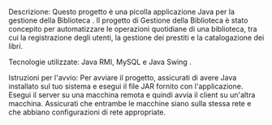 Descrizione: Questo progetto è una picolla applicazione Java per la gestione della Biblioteca . 
Il progetto di Gestione della Biblioteca è stato concepito per automatizzare le operazioni quotidiane di una biblioteca, tra cui la registrazione degli utenti,
la gestione dei prestiti e la catalogazione dei libri.

Tecnologie utilizzate: Java RMI, MySQL e Java Swing .

Istruzioni per l'avvio: Per avviare il progetto, assicurati di avere Java installato sul tuo sistema e esegui il file JAR fornito con l'applicazione.
 Esegui il server su una macchina remota e quindi avvia il client su un'altra macchina. Assicurati che entrambe le macchine siano sulla stessa rete e che abbiano configurazioni di rete appropriate.

